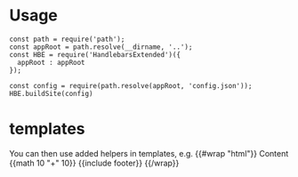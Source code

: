 # Usage

```
const path = require('path');
const appRoot = path.resolve(__dirname, '..');
const HBE = require('HandlebarsExtended')({
  appRoot : appRoot
});

const config = require(path.resolve(appRoot, 'config.json'));
HBE.buildSite(config)
```

# templates
You can then use added helpers in templates, e.g.
{{#wrap "html"}}
Content {{math 10 "+" 10}}
{{include footer}}
{{/wrap}}